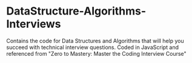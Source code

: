 # DataStructure-Algorithms-Interviews
Contains the code for Data Structures and Algorithms that will help you succeed with technical interview questions. Coded in JavaScript and referenced from "Zero to Mastery: Master the Coding Interview Course"
